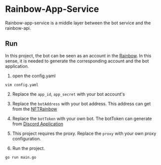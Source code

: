 # Rainbow-App-Service
Rainbow-app-service is a middle layer between the bot service and the rainbow-api.   

## Run
In this project, the bot can be seen as an account in the [Rainbow](https://nftrainbow.cn/). 
In this sense, it is needed to generate the corresponding account and the bot application. 


1. open the config.yaml
````
vim config.yaml
````

2. Replace the `app_id`, `app_secret` with your bot account's
   
3. Replace the `botAddress` with your bot address. This address can get from the [NFTRainbow](https://console.nftrainbow.cn/)

4. Replace the `botToken` with your own bot. The botToken can generate from [Discord Application](https://discord.com/developers/applications/)

5. This project requires the proxy. Replace the `proxy` with your own proxy configuration.

6. Run the project.
````
go run main.go
````